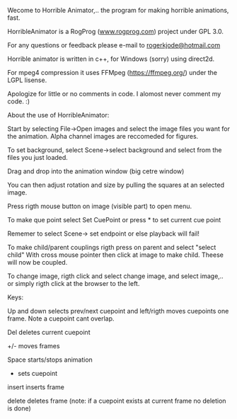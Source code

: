 Wecome to Horrible Animator,..   the program for making horrible animations, fast.

HorribleAnimator is a RogProg (www.rogprog.com) project under GPL 3.0.

For any questions or feedback please e-mail to rogerkjode@hotmail.com

Horrible animator is written in c++, for Windows (sorry) using direct2d.

For mpeg4 compression it uses FFMpeg (https://ffmpeg.org/) under the LGPL lisense.

Apologize for little or no comments in code. I alomost never comment my code. :)


About the use of HorribleAnimator:


Start by selecting File->Open images and select the image files you want for the animation. Alpha channel images are reccomeded for figures.

To set background, select Scene->select background and select from the files you just loaded.

Drag and drop into the animation window (big cetre window) 

You can then adjust rotation and size by pulling the squares at an selected image.

Press rigth mouse button on image (visible part) to open menu.

To make que point select Set CuePoint or press * to set current cue point



Rememer to select Scene-> set endpoint or else playback will fail!


To make child/parent couplings rigth press on parent and select "select child" With cross mouse pointer then click at image to make child.
Theese will now be coupled.


To change image, rigth click and select change image, and select image,..
or simply rigth click at the browser to the left.



Keys:

Up and down selects prev/next cuepoint and left/rigth moves cuepoints one frame. Note a cuepoint cant overlap.

Del deletes current cuepoint

+/-  moves frames

Space starts/stops animation

* sets cuepoint

insert inserts frame

delete deletes frame (note: if a cuepoint exists at current frame no deletion is done)